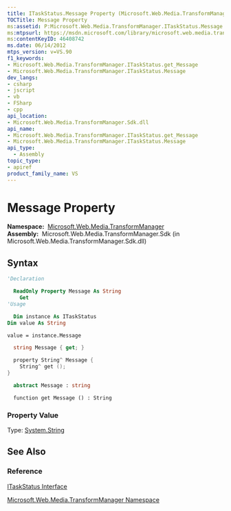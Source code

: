 ```yaml
---
title: ITaskStatus.Message Property (Microsoft.Web.Media.TransformManager)
TOCTitle: Message Property
ms:assetid: P:Microsoft.Web.Media.TransformManager.ITaskStatus.Message
ms:mtpsurl: https://msdn.microsoft.com/library/microsoft.web.media.transformmanager.itaskstatus.message(v=VS.90)
ms:contentKeyID: 46408742
ms.date: 06/14/2012
mtps_version: v=VS.90
f1_keywords:
- Microsoft.Web.Media.TransformManager.ITaskStatus.get_Message
- Microsoft.Web.Media.TransformManager.ITaskStatus.Message
dev_langs:
- csharp
- jscript
- vb
- FSharp
- cpp
api_location:
- Microsoft.Web.Media.TransformManager.Sdk.dll
api_name:
- Microsoft.Web.Media.TransformManager.ITaskStatus.get_Message
- Microsoft.Web.Media.TransformManager.ITaskStatus.Message
api_type:
  - Assembly
topic_type:
- apiref
product_family_name: VS
---
```


# Message Property

**Namespace:**  [Microsoft.Web.Media.TransformManager](microsoft-web-media-transformmanager-namespace.md)  
**Assembly:**  Microsoft.Web.Media.TransformManager.Sdk (in Microsoft.Web.Media.TransformManager.Sdk.dll)

## Syntax

```vb
'Declaration

  ReadOnly Property Message As String
    Get
'Usage

  Dim instance As ITaskStatus
Dim value As String

value = instance.Message
```

```csharp
  string Message { get; }
```

```cpp
  property String^ Message {
    String^ get ();
}
```

``` fsharp
  abstract Message : string
```

```jscript
  function get Message () : String
```

### Property Value

Type: [System.String](https://msdn.microsoft.com/library/s1wwdcbf)  

## See Also

### Reference

[ITaskStatus Interface](itaskstatus-interface-microsoft-web-media-transformmanager.md)

[Microsoft.Web.Media.TransformManager Namespace](microsoft-web-media-transformmanager-namespace.md)

